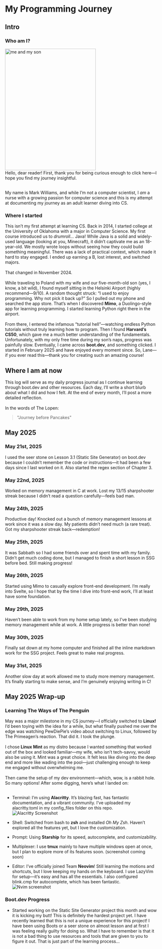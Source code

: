 # My Programming Journey
## Intro
### Who am I?
<img src="https://github.com/user-attachments/assets/262a5364-ec0c-4321-84f6-c6547c6cfea3" alt="me and my son" height="400" width="300">
<br>
Hello, dear reader! First, thank you for being curious enough to click here—I hope you find my journey insightful. <br><br>

My name is Mark Williams, and while I’m not a computer scientist, I *am* a nurse with a growing passion for computer science and this is my attempt at documenting my journey as an adult learner diving into CS. 

### Where I started
This isn’t my first attempt at learning CS. Back in 2014, I started college at the University of Oklahoma with a major in Computer Science. My first course introduced us to *drumroll…* Java! While Java is a solid and widely-used language (looking at you, Minecraft), it didn’t captivate me as an 18-year-old. We mostly wrote loops without seeing how they could build something meaningful. There was a lack of practical context, which made it hard to stay engaged. I ended up earning a B, lost interest, and switched majors.<br><br>
That changed in November 2024. <br><br>
While traveling to Poland with my wife and our five-month-old son (yes, I know, a bit wild), I found myself sitting in the Helsinki Airport (highly recommend—9/10). A random thought struck: “I used to enjoy programming. Why not pick it back up?” So I pulled out my phone and searched the app store. That’s when I discovered **Mimo**, a Duolingo-style app for learning programming. I started learning Python right there in the airport.<br><br>
From there, I entered the infamous “tutorial hell”—watching endless Python tutorials without truly learning how to program. Then I found **Harvard’s CS50**, which gave me a much better understanding of the fundamentals. Unfortunately, with my only free time during my son’s naps, progress was painfully slow. Eventually, I came across **boot.dev**, and something clicked. I started in February 2025 and have enjoyed every moment since. So, Lane—if you ever read this—thank you for creating such an amazing course!

## Where I am at now
This log will serve as my daily progress journal as I continue learning through boot.dev and other resources. Each day, I’ll write a short blurb about what I did and how I felt. At the end of every month, I’ll post a more detailed reflection.<br><br>
In the words of The Lopen:
> "Journey before Pancakes"

## May 2025

### May 21st, 2025
I used the seer stone on Lesson 3.1 (Static Site Generator) on boot.dev because I couldn’t remember the code or instructions—it had been a few days since I last worked on it. Also started the regex section of Chapter 3.

### May 22nd, 2025
Worked on memory management in C at work. Lost my 13/15 sharpshooter streak because I didn’t read a question carefully—feels bad man.

### May 24th, 2025
Productive day! Knocked out a bunch of memory management lessons at work since it was a slow day. My patients didn’t need much (a rare treat). Got my sharpshooter streak back—redemption!

### May 25th, 2025
It was Sabbath so I had some friends over and spent time with my family. Didn’t get much coding done, but I managed to finish a short lesson in SSG before bed. Still making progress!

### May 26th, 2025
Started using Mimo to casually explore front-end development. I’m really into Svelte, so I hope that by the time I dive into front-end work, I’ll at least have some foundation.

### May 29th, 2025
Haven’t been able to work from my home setup lately, so I’ve been studying memory management while at work. A little progress is better than none!

### May 30th, 2025
Finally sat down at my home computer and finished all the inline markdown work for the SSG project. Feels great to make real progress.

### May 31st, 2025
Another slow day at work allowed me to study more memory management. It’s finally starting to make sense, and I’m genuinely enjoying writing in C!

## May 2025 Wrap-up

### Learning The Ways of The Penguin

May was a major milestone in my CS journey—I officially switched to **Linux!** I’d been toying with the idea for a while, but what finally pushed me over the edge was watching PewDiePie’s video about switching to Linux, followed by The Primeagen’s reaction. That did it. I took the plunge. <br><br>
I chose **Linux Mint** as my distro because I wanted something that worked out of the box and looked familiar—my wife, who isn’t tech-savvy, would also be using it. Mint was a great choice. It felt less like diving into the deep end and more like wading into the pool—just challenging enough to keep me engaged without overwhelming me. <br><br>
Then came the setup of my dev environment—which, wow, is a rabbit hole. So many options! After some digging, here’s what I landed on:<br><br>
- Terminal: I’m using **Alacritty**. It’s blazing fast, has fantastic documentation, and a vibrant community. I’ve uploaded my alacritty.toml in my config_files folder on this repo. ![Alacritty Screenshot](https://github.com/user-attachments/assets/47508c35-2b08-4849-8cc4-2b1cac06cb3c)
- Shell: Switched from bash to **zsh** and installed *Oh My Zsh*. Haven’t explored all the features yet, but I love the customization.

- Prompt: Using **Starship** for its speed, autocomplete, and customizability.
- Multiplexer: I use **tmux** mainly to have multiple windows open at once, but I plan to explore more of its features soon. (screenshot coming soon)
- Editor: I’ve officially joined Team **Neovim**! Still learning the motions and shortcuts, but I love keeping my hands on the keyboard. I use LazyVim for setup—it’s easy and has all the essentials. I also configured blink.cmp for autocomplete, which has been fantastic.![Nvim screenshot](https://github.com/user-attachments/assets/baf68555-5baf-44f4-b618-6b4c199dc1b3)


### Boot.dev Progress
- Started working on the Static Site Generator project this month and wow it is kicking my butt! This is definitely the hardest project yet. I have recently learned that this is not a unique experience for this project! I have been using Boots or a seer stone on almost lesson and at first I was feeling really guilty for doing so. What I have to remember is that it is not a bad thing to use resources and tools that are given to you to figure it out. That is just part of the learning process...
